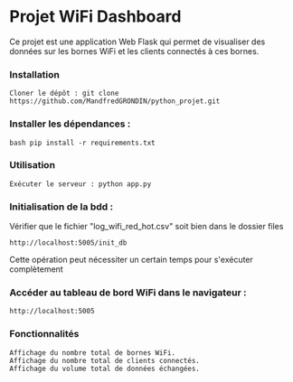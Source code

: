 # Projet WiFi Dashboard

Ce projet est une application Web Flask qui permet de visualiser des données sur les bornes WiFi et les clients connectés à ces bornes.

### Installation

    Cloner le dépôt : git clone https://github.com/MandfredGRONDIN/python_projet.git

### Installer les dépendances :

    bash pip install -r requirements.txt

### Utilisation

    Exécuter le serveur : python app.py

### Initialisation de la bdd :

Vérifier que le fichier "log_wifi_red_hot.csv" soit bien dans le dossier files

    http://localhost:5005/init_db

Cette opération peut nécessiter un certain temps pour s'exécuter complètement

### Accéder au tableau de bord WiFi dans le navigateur :

    http://localhost:5005

### Fonctionnalités

    Affichage du nombre total de bornes WiFi.
    Affichage du nombre total de clients connectés.
    Affichage du volume total de données échangées.
